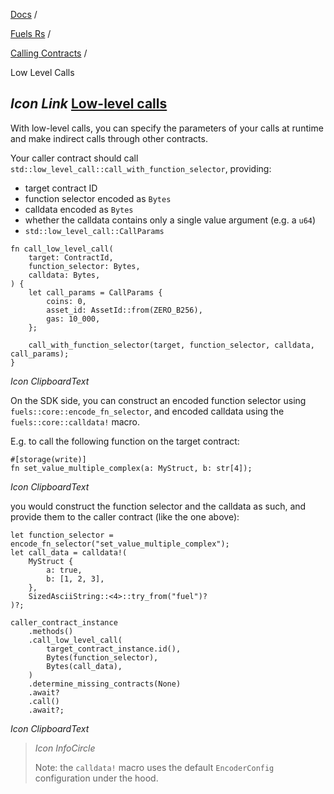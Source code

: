 [Docs](https://docs.fuel.network/) /

[Fuels Rs](https://docs.fuel.network/docs/fuels-rs/) /

[Calling Contracts](https://docs.fuel.network/docs/fuels-rs/calling-contracts/) /

Low Level Calls

## _Icon Link_ [Low-level calls](https://docs.fuel.network/docs/fuels-rs/calling-contracts/low-level-calls/\#low-level-calls)

With low-level calls, you can specify the parameters of your calls at runtime and make indirect calls through other contracts.

Your caller contract should call `std::low_level_call::call_with_function_selector`, providing:

- target contract ID
- function selector encoded as `Bytes`
- calldata encoded as `Bytes`
- whether the calldata contains only a single value argument (e.g. a `u64`)
- `std::low_level_call::CallParams`

```fuel_Box fuel_Box-idXKMmm-css
fn call_low_level_call(
    target: ContractId,
    function_selector: Bytes,
    calldata: Bytes,
) {
    let call_params = CallParams {
        coins: 0,
        asset_id: AssetId::from(ZERO_B256),
        gas: 10_000,
    };

    call_with_function_selector(target, function_selector, calldata, call_params);
}
```

_Icon ClipboardText_

On the SDK side, you can construct an encoded function selector using `fuels::core::encode_fn_selector`, and encoded calldata using the `fuels::core::calldata!` macro.

E.g. to call the following function on the target contract:

```fuel_Box fuel_Box-idXKMmm-css
#[storage(write)]
fn set_value_multiple_complex(a: MyStruct, b: str[4]);
```

_Icon ClipboardText_

you would construct the function selector and the calldata as such, and provide them to the caller contract (like the one above):

```fuel_Box fuel_Box-idXKMmm-css
let function_selector = encode_fn_selector("set_value_multiple_complex");
let call_data = calldata!(
    MyStruct {
        a: true,
        b: [1, 2, 3],
    },
    SizedAsciiString::<4>::try_from("fuel")?
)?;

caller_contract_instance
    .methods()
    .call_low_level_call(
        target_contract_instance.id(),
        Bytes(function_selector),
        Bytes(call_data),
    )
    .determine_missing_contracts(None)
    .await?
    .call()
    .await?;
```

_Icon ClipboardText_

> _Icon InfoCircle_
>
> Note: the `calldata!` macro uses the default `EncoderConfig` configuration under the hood.